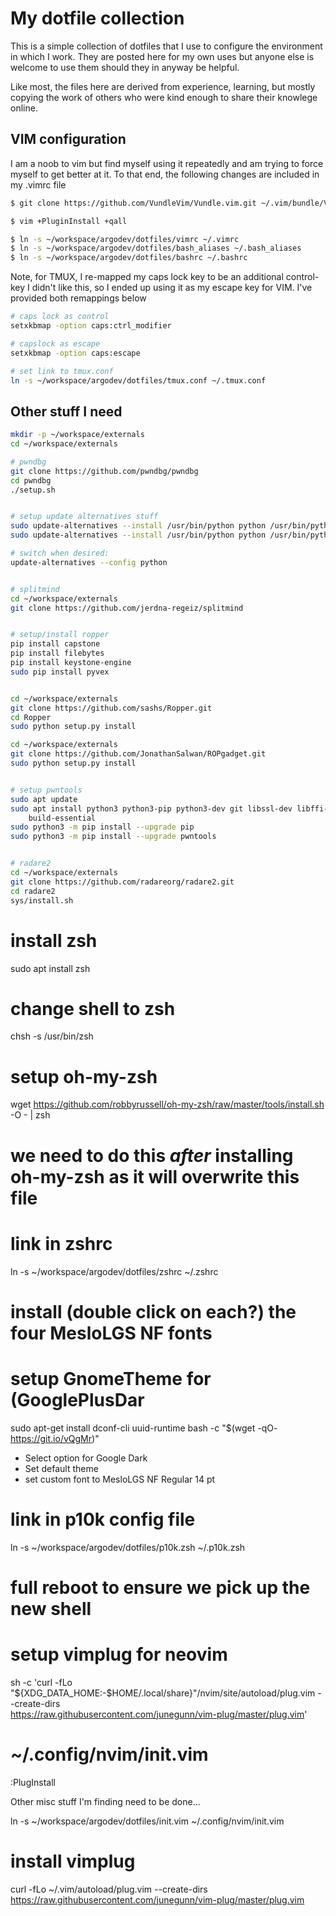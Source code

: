 # My dotfile collection

This is a simple collection of dotfiles that I use to configure the environment 
in which I work. They are posted here for my own uses but anyone else is welcome 
to use them should they in anyway be helpful.

Like most, the files here are derived from experience, learning, but mostly 
copying the work of others who were kind enough to share their knowlege online.


## VIM configuration
I am a noob to vim but find myself using it repeatedly and am trying to force
myself to get better at it. To that end, the following changes are included in
my .vimrc file


```bash
$ git clone https://github.com/VundleVim/Vundle.vim.git ~/.vim/bundle/Vundle.vim

$ vim +PluginInstall +qall
```


```bash
$ ln -s ~/workspace/argodev/dotfiles/vimrc ~/.vimrc
$ ln -s ~/workspace/argodev/dotfiles/bash_aliases ~/.bash_aliases
$ ln -s ~/workspace/argodev/dotfiles/bashrc ~/.bashrc

```

Note, for TMUX, I re-mapped my caps lock key to be an additional control-key
I didn't like this, so I ended up using it as my escape key for VIM. I've
provided both remappings below

```bash
# caps lock as control
setxkbmap -option caps:ctrl_modifier

# capslock as escape
setxkbmap -option caps:escape

# set link to tmux.conf
ln -s ~/workspace/argodev/dotfiles/tmux.conf ~/.tmux.conf


```

## Other stuff I need

```bash
mkdir -p ~/workspace/externals
cd ~/workspace/externals

# pwndbg
git clone https://github.com/pwndbg/pwndbg
cd pwndbg
./setup.sh


# setup update alternatives stuff
sudo update-alternatives --install /usr/bin/python python /usr/bin/python3 20
sudo update-alternatives --install /usr/bin/python python /usr/bin/python2 10

# switch when desired:
update-alternatives --config python


# splitmind
cd ~/workspace/externals
git clone https://github.com/jerdna-regeiz/splitmind


# setup/install ropper
pip install capstone
pip install filebytes
pip install keystone-engine
sudo pip install pyvex


cd ~/workspace/externals
git clone https://github.com/sashs/Ropper.git
cd Ropper
sudo python setup.py install

cd ~/workspace/externals
git clone https://github.com/JonathanSalwan/ROPgadget.git
sudo python setup.py install


# setup pwntools
sudo apt update
sudo apt install python3 python3-pip python3-dev git libssl-dev libffi-dev \
    build-essential
sudo python3 -m pip install --upgrade pip
sudo python3 -m pip install --upgrade pwntools


# radare2
cd ~/workspace/externals
git clone https://github.com/radareorg/radare2.git
cd radare2
sys/install.sh
```


# install zsh
sudo apt install zsh

# change shell to zsh
chsh -s /usr/bin/zsh

# setup oh-my-zsh
wget https://github.com/robbyrussell/oh-my-zsh/raw/master/tools/install.sh -O - | zsh

# we need to do this *after* installing oh-my-zsh as it will overwrite this file
# link in zshrc
ln -s ~/workspace/argodev/dotfiles/zshrc ~/.zshrc

# install (double click on each?) the four MesloLGS NF fonts


# setup GnomeTheme for (GooglePlusDar
sudo apt-get install dconf-cli uuid-runtime
bash -c  "$(wget -qO- https://git.io/vQgMr)"

- Select option for Google Dark
- Set default theme
- set custom font to MesloLGS NF Regular 14 pt

# link in p10k config file
ln -s ~/workspace/argodev/dotfiles/p10k.zsh ~/.p10k.zsh


# full reboot to ensure we pick up the new shell

# setup vimplug for neovim
sh -c 'curl -fLo "${XDG_DATA_HOME:-$HOME/.local/share}"/nvim/site/autoload/plug.vim --create-dirs \
       https://raw.githubusercontent.com/junegunn/vim-plug/master/plug.vim'
       
# ~/.config/nvim/init.vim

:PlugInstall




Other misc stuff I'm finding need to be done...


ln -s ~/workspace/argodev/dotfiles/init.vim ~/.config/nvim/init.vim

# install vimplug
curl -fLo ~/.vim/autoload/plug.vim --create-dirs \
    https://raw.githubusercontent.com/junegunn/vim-plug/master/plug.vim
    
 

 
    
